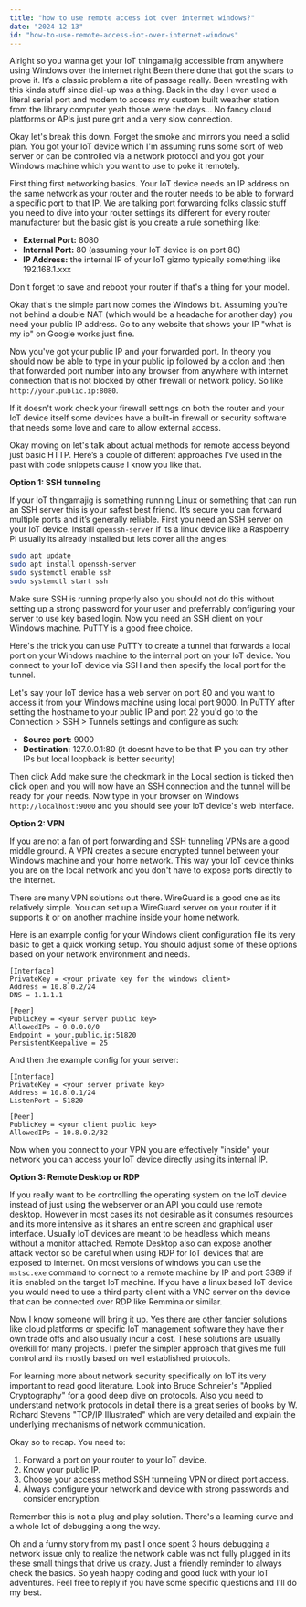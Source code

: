 ```yaml
---
title: "how to use remote access iot over internet windows?"
date: "2024-12-13"
id: "how-to-use-remote-access-iot-over-internet-windows"
---
```


Alright so you wanna get your IoT thingamajig accessible from anywhere using Windows over the internet right Been there done that got the scars to prove it. It’s a classic problem a rite of passage really. Been wrestling with this kinda stuff since dial-up was a thing. Back in the day I even used a literal serial port and modem to access my custom built weather station from the library computer yeah those were the days… No fancy cloud platforms or APIs just pure grit and a very slow connection.

Okay let's break this down. Forget the smoke and mirrors you need a solid plan. You got your IoT device which I'm assuming runs some sort of web server or can be controlled via a network protocol and you got your Windows machine which you want to use to poke it remotely.

First thing first networking basics. Your IoT device needs an IP address on the same network as your router and the router needs to be able to forward a specific port to that IP. We are talking port forwarding folks classic stuff you need to dive into your router settings its different for every router manufacturer but the basic gist is you create a rule something like:

*   **External Port:** 8080
*   **Internal Port:** 80 (assuming your IoT device is on port 80)
*   **IP Address:** the internal IP of your IoT gizmo typically something like 192.168.1.xxx

Don't forget to save and reboot your router if that's a thing for your model.

Okay that's the simple part now comes the Windows bit. Assuming you're not behind a double NAT (which would be a headache for another day) you need your public IP address. Go to any website that shows your IP "what is my ip" on Google works just fine.

Now you've got your public IP and your forwarded port. In theory you should now be able to type in your public ip followed by a colon and then that forwarded port number into any browser from anywhere with internet connection that is not blocked by other firewall or network policy. So like `http://your.public.ip:8080`.

If it doesn't work check your firewall settings on both the router and your IoT device itself some devices have a built-in firewall or security software that needs some love and care to allow external access.

Okay moving on let's talk about actual methods for remote access beyond just basic HTTP. Here’s a couple of different approaches I've used in the past with code snippets cause I know you like that.

**Option 1: SSH tunneling**

If your IoT thingamajig is something running Linux or something that can run an SSH server this is your safest best friend. It’s secure you can forward multiple ports and it’s generally reliable. First you need an SSH server on your IoT device. Install `openssh-server` if its a linux device like a Raspberry Pi usually its already installed but lets cover all the angles:

```bash
sudo apt update
sudo apt install openssh-server
sudo systemctl enable ssh
sudo systemctl start ssh
```

Make sure SSH is running properly also you should not do this without setting up a strong password for your user and preferrably configuring your server to use key based login. Now you need an SSH client on your Windows machine. PuTTY is a good free choice.

Here's the trick you can use PuTTY to create a tunnel that forwards a local port on your Windows machine to the internal port on your IoT device. You connect to your IoT device via SSH and then specify the local port for the tunnel.

Let's say your IoT device has a web server on port 80 and you want to access it from your Windows machine using local port 9000. In PuTTY after setting the hostname to your public IP and port 22 you'd go to the Connection > SSH > Tunnels settings and configure as such:

*   **Source port:** 9000
*   **Destination:** 127.0.0.1:80 (it doesnt have to be that IP you can try other IPs but local loopback is better security)

Then click Add make sure the checkmark in the Local section is ticked then click open and you will now have an SSH connection and the tunnel will be ready for your needs. Now type in your browser on Windows `http://localhost:9000` and you should see your IoT device's web interface.

**Option 2: VPN**

If you are not a fan of port forwarding and SSH tunneling VPNs are a good middle ground. A VPN creates a secure encrypted tunnel between your Windows machine and your home network. This way your IoT device thinks you are on the local network and you don't have to expose ports directly to the internet.

There are many VPN solutions out there. WireGuard is a good one as its relatively simple. You can set up a WireGuard server on your router if it supports it or on another machine inside your home network.

Here is an example config for your Windows client configuration file its very basic to get a quick working setup. You should adjust some of these options based on your network environment and needs.

```
[Interface]
PrivateKey = <your private key for the windows client>
Address = 10.8.0.2/24
DNS = 1.1.1.1

[Peer]
PublicKey = <your server public key>
AllowedIPs = 0.0.0.0/0
Endpoint = your.public.ip:51820
PersistentKeepalive = 25
```

And then the example config for your server:

```
[Interface]
PrivateKey = <your server private key>
Address = 10.8.0.1/24
ListenPort = 51820

[Peer]
PublicKey = <your client public key>
AllowedIPs = 10.8.0.2/32
```

Now when you connect to your VPN you are effectively "inside" your network you can access your IoT device directly using its internal IP.

**Option 3: Remote Desktop or RDP**

If you really want to be controlling the operating system on the IoT device instead of just using the webserver or an API you could use remote desktop. However in most cases its not desirable as it consumes resources and its more intensive as it shares an entire screen and graphical user interface. Usually IoT devices are meant to be headless which means without a monitor attached. Remote Desktop also can expose another attack vector so be careful when using RDP for IoT devices that are exposed to internet. On most versions of windows you can use the `mstsc.exe` command to connect to a remote machine by IP and port 3389 if it is enabled on the target IoT machine. If you have a linux based IoT device you would need to use a third party client with a VNC server on the device that can be connected over RDP like Remmina or similar.

Now I know someone will bring it up. Yes there are other fancier solutions like cloud platforms or specific IoT management software they have their own trade offs and also usually incur a cost. These solutions are usually overkill for many projects. I prefer the simpler approach that gives me full control and its mostly based on well established protocols.

For learning more about network security specifically on IoT its very important to read good literature. Look into Bruce Schneier's "Applied Cryptography" for a good deep dive on protocols. Also you need to understand network protocols in detail there is a great series of books by W. Richard Stevens "TCP/IP Illustrated" which are very detailed and explain the underlying mechanisms of network communication.

Okay so to recap. You need to:

1.  Forward a port on your router to your IoT device.
2.  Know your public IP.
3.  Choose your access method SSH tunneling VPN or direct port access.
4.  Always configure your network and device with strong passwords and consider encryption.

Remember this is not a plug and play solution. There's a learning curve and a whole lot of debugging along the way.

Oh and a funny story from my past I once spent 3 hours debugging a network issue only to realize the network cable was not fully plugged in its these small things that drive us crazy. Just a friendly reminder to always check the basics. So yeah happy coding and good luck with your IoT adventures. Feel free to reply if you have some specific questions and I'll do my best.
